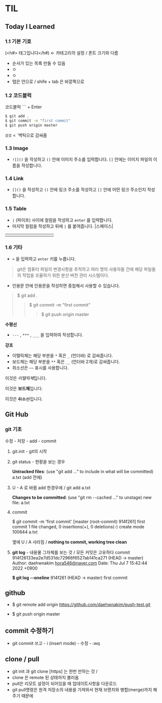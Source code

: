 # TIL

## Today I Learned

### 1.1 기본 기호

(<h#> 태그입니다</h#) <- 카테고리의 설정 / 폰트 크기와 다름

* 순서가 있는 목록 만들 수 있음
* ㅇ
* ㅇ
*  탭은 안으로 / shife + tab  은 바깥쪽으로



### 1.2 코드블럭

코드블럭 ``` + Enter 

```bash
$ git add .
$ git commit -m "first commit"
$ git push origin master
```

`강조` < `백틱으로 감싸줌



### 1.3 Image

- `![]()` 을 작성하고 `()` 안에 이미지 주소를 입력합니다. `[]` 안에는 이미지 파일의 이름을 작성합니다.

  

### 1.4 Link

- `[]()` 을 작성하고 `()` 안에 링크 주소를 작성하고 `[]` 안에 어떤 링크 주소인지 작성합니다.



### 1.5 Table

- `|` (파이프) 사이에 컬럼을 작성하고 `enter` 를 입력합니다.
- 마지막 컬럼을 작성하고 뒤에 `|` 를 붙여줍니다. |스페이스|

|      |      |      |      |      |      |      |      |      |      |
| ---- | ---- | ---- | ---- | ---- | ---- | ---- | ---- | ---- | ---- |
|      |      |      |      |      |      |      |      |      |      |



### 1.6 기타

- `>` 을 입력하고 `enter` 키를 누릅니다.

> git은 컴퓨터 파일의 변경사항을 추적하고 여러 명의 사용자들 간에 해당 파일들의 작업을 조율하기 위한 분산 버전 관리 시스템이다.

- 인용문 안에 인용문을 작성하면 중첩해서 사용할 수 있습니다.

> $ git add .
>
> > $ git commit -m "first commit"
> >
> > > $ git push origin master



**수평선**

- `---` , `***` , `___` 을 입력하여 작성합니다.

**강조**

- 이탤릭체는 해당 부분을 `*` 혹은 `_` (언더바) 로 감싸줍니다.
- 보드체는 해당 부분을 `**` 혹은 `__` (언더바 2개)로 감싸줍니다.
- 취소선은 `~~` 표시를 사용합니다.

이것은 *이탤릭체*입니다.

이것은 **보드체**입니다.

이것은 ~~취소선~~입니다.


## Git Hub

### git 기초

수정 - 저장 - add - commit

1. git.init - git의 시작

2. git status - 현황을 보는 경우

   **Untracked files**:
     (use "git add <file>..." to include in what will be committed)
           a.txt (add 전에)

3. U - A 로 바뀜 add 한경우에 / git add a.txt

   **Changes to be committed**:
     (use "git rm --cached <file>..." to unstage)
           new file:   a.txt

4. commit

   $ git commit -m 'first commit'
   [master (root-commit) 914f261] first commit
    1 file changed, 0 insertions(+), 0 deletions(-)
    create mode 100644 a.txt

   옆에 U / A 사라짐 / **nothing to commit, working tree clean**

5. **git log** - 내용물 그자체를 보는 것 / 모든 커밋은 고유하다
   commit 914f26133ea2e7d531dc72966f6527ab141ca271 (HEAD -> master)
   Author: daehwnakim <hora546@naver.com>
   Date:   Thu Jul 7 15:42:44 2022 +0900

   **$ git log --oneline**
   914f261 (HEAD -> master) first commit

## github

- $ git remote add origin https://github.com/daehwnakim/push-test.git

- $ git push origin master

## commit 수정하기

- git commit 쓰고 - i (insert mode) - 수정 - :wq

## clone / pull

- git init 과 git clone [https] 는 한번 만하는 것 / 
- clone 은 remote 된 상태까지 불러옴 
- pull은 리모트 설정이 되어있을 때 업데이트사항을 다운로드
-  git pull명령은 원격 저장소의 내용을 가져와서 현재 브랜치와 병합(merge)까지 해주기 때문에











